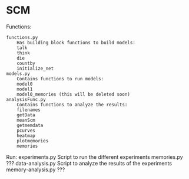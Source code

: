 # SCM

Functions:

	functions.py
		Has building block functions to build models:
		talk
		think
		die
		countby
		initialize_net
	models.py
		Contains functions to run models:
		model0
		model1
		model0_memories (this will be deleted soon)
	analysisFunc.py
		Contains functions to analyze the results:
		filenames
		getData
		meanScm
		getmemdata
		pcurves
		heatmap
		plotmemories
		memories

Run:
	experiments.py
		Script to run the different experiments
	memories.py
		???
	data-analysis.py
		Script to analyze the results of the experiments
	memory-analysis.py
		???

